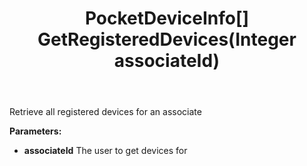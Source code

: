 ﻿---
uid: crmscript_ref_NSPocketAgent_GetRegisteredDevices
title: PocketDeviceInfo[] GetRegisteredDevices(Integer associateId)
intellisense: NSPocketAgent.GetRegisteredDevices
keywords: NSPocketAgent, GetRegisteredDevices
so.topic: reference
---

Retrieve all registered devices for an associate

**Parameters:**
 - **associateId** The user to get devices for

